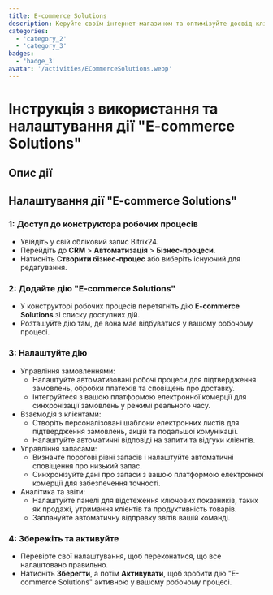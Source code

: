 ```yaml
---
title: E-commerce Solutions
description: Керуйте своїм інтернет-магазином та оптимізуйте досвід клієнтів.
categories: 
  - 'category_2'
  - 'category_3'
badges: 
  - 'badge_3'
avatar: '/activities/ECommerceSolutions.webp'
---
```

# Інструкція з використання та налаштування дії "E-commerce Solutions"

## Опис дії

## **Налаштування дії "E-commerce Solutions"**

### 1: Доступ до конструктора робочих процесів
- Увійдіть у свій обліковий запис Bitrix24.
- Перейдіть до **CRM** > **Автоматизація** > **Бізнес-процеси**.
- Натисніть **Створити бізнес-процес** або виберіть існуючий для редагування.

### 2: Додайте дію "E-commerce Solutions"
- У конструкторі робочих процесів перетягніть дію **E-commerce Solutions** зі списку доступних дій.
- Розташуйте дію там, де вона має відбуватися у вашому робочому процесі.

### 3: Налаштуйте дію
- Управління замовленнями:
  - Налаштуйте автоматизовані робочі процеси для підтвердження замовлень, обробки платежів та сповіщень про доставку.
  - Інтегруйтеся з вашою платформою електронної комерції для синхронізації замовлень у режимі реального часу.
- Взаємодія з клієнтами:
  - Створіть персоналізовані шаблони електронних листів для підтвердження замовлень, акцій та подальшої комунікації.
  - Налаштуйте автоматичні відповіді на запити та відгуки клієнтів.
- Управління запасами:
  - Визначте порогові рівні запасів і налаштуйте автоматичні сповіщення про низький запас.
  - Синхронізуйте дані про запаси з вашою платформою електронної комерції для забезпечення точності.
- Аналітика та звіти:
  - Налаштуйте панелі для відстеження ключових показників, таких як продажі, утримання клієнтів та продуктивність товарів.
  - Заплануйте автоматичну відправку звітів вашій команді.

### 4: Збережіть та активуйте
- Перевірте свої налаштування, щоб переконатися, що все налаштовано правильно.
- Натисніть **Зберегти**, а потім **Активувати**, щоб зробити дію "E-commerce Solutions" активною у вашому робочому процесі.